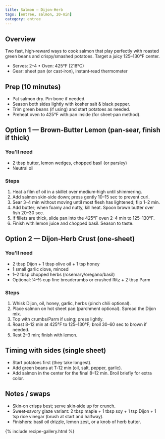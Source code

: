 ```yaml
---
title: Salmon — Dijon‑Herb
tags: [entree, salmon, 20‑min]
category: entree
---
```


## Overview
Two fast, high‑reward ways to cook salmon that play perfectly with roasted green beans and crispy/smashed potatoes. Target a juicy 125–130°F center.

- Serves: 2–4 • Oven: 425°F (218°C)
- Gear: sheet pan (or cast‑iron), instant‑read thermometer

## Prep (10 minutes)
- Pat salmon dry. Pin‑bone if needed.
- Season both sides lightly with kosher salt & black pepper.
- Trim green beans (if using) and start potatoes as needed.
- Preheat oven to 425°F with pan inside (for sheet‑pan method).

## Option 1 — Brown‑Butter Lemon (pan‑sear, finish if thick)
### You’ll need
- 2 tbsp butter, lemon wedges, chopped basil (or parsley)
- Neutral oil

### Steps
1. Heat a film of oil in a skillet over medium‑high until shimmering.
2. Add salmon skin‑side down; press gently 10–15 sec to prevent curl.
3. Sear 3–4 min without moving until most flesh has lightened; flip 1–2 min.
4. Add butter; when foamy and nutty, kill heat. Spoon brown butter over fish 20–30 sec.
5. If fillets are thick, slide pan into the 425°F oven 2–4 min to 125–130°F.
6. Finish with lemon juice and chopped basil. Season to taste.

## Option 2 — Dijon‑Herb Crust (one‑sheet)
### You’ll need
- 2 tbsp Dijon + 1 tbsp olive oil + 1 tsp honey
- 1 small garlic clove, minced
- 1–2 tbsp chopped herbs (rosemary/oregano/basil)
- Optional: ¼–⅓ cup fine breadcrumbs or crushed Ritz + 2 tbsp Parm

### Steps
1. Whisk Dijon, oil, honey, garlic, herbs (pinch chili optional).
2. Place salmon on hot sheet pan (parchment optional). Spread the Dijon mix.
3. Top with crumbs/Parm if using; press lightly.
4. Roast 8–12 min at 425°F to 125–130°F; broil 30–60 sec to brown if needed.
5. Rest 2–3 min; finish with lemon.

## Timing with sides (single sheet)
- Start potatoes first (they take longest).
- Add green beans at T‑12 min (oil, salt, pepper, garlic).
- Add salmon in the center for the final 8–12 min. Broil briefly for extra color.

## Notes / swaps
- Skin‑on crisps best; serve skin‑side up for crunch.
- Sweet‑savory glaze variant: 2 tbsp maple + 1 tbsp soy + 1 tsp Dijon + 1 tsp rice vinegar (brush at start and halfway).
- Finishers: basil oil drizzle, lemon zest, or a knob of herb butter.

{% include recipe-gallery.html %}
